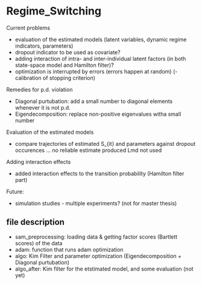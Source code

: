 # Regime_Switching

Current problems
- evaluation of the estimated models (latent variables, dynamic regime indicators, parameters)
- dropout indicator to be used as covariate?
- adding interaction of intra- and inter-individual latent factors (in both state-space model and Hamilton filter)?
- optimization is interrupted by errors (errors happen at random)
(- calibration of stopping criterion)

Remedies for p.d. violation
- Diagonal purtubation: add a small number to diagonal elements whenever it is not p.d.
- Eigendecomposition: replace non-positive eigenvalues witha small number 

Evaluation of the estimated models
- compare trajectories of estimated S_{it} and parameters against dropout occurences
... no reliable estimate produced
Lmd not used


Adding interaction effects
- added interaction effects to the transition probability (Hamilton filter part)

Future:
- simulation studies - multiple experiments? (not for master thesis)

## file description
- sam_preprocessing: loading data & getting factor scores (Bartlett scores) of the data
- adam: function that runs adam optimization
- algo: Kim Filter and parameter optimization (Eigendecomposition + Diagonal purtubation)
- algo_after: Kim filter for the etstimated model, and some evaluation (not yet)
